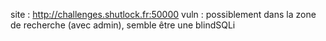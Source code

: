 site : http://challenges.shutlock.fr:50000
vuln : possiblement dans la zone de recherche (avec admin), semble être une blindSQLi
